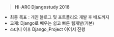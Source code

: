 > **HI-ARC Djangostudy 2018**

- 최종 목표 : 개인 블로그 및 포트폴리오 개발 후 배포까지
- 교재: Django로 배우는 쉽고 빠른 웹개발(기본)
- 스터디 이후 Django_Project 이어서 진행

